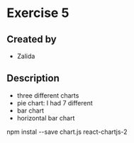 # Exercise 5

## Created by
- Zalida

## Description 
- three different charts
- pie chart: I had 7 different 
- bar chart
- horizontal bar chart

npm instal --save chart.js react-chartjs-2
